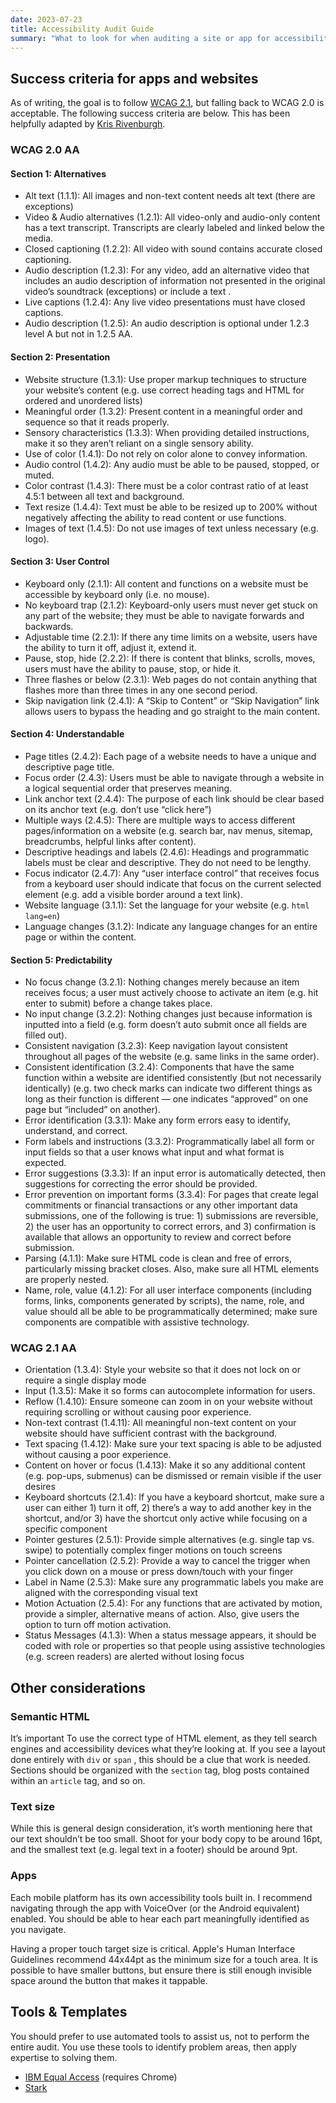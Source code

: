 ```yaml
---
date: 2023-07-23
title: Accessibility Audit Guide
summary: "What to look for when auditing a site or app for accessibility issues."
---
```


## Success criteria for apps and websites

As of writing, the goal is to follow [WCAG 2.1](https://www.w3.org/TR/WCAG21/), but falling back to WCAG 2.0 is acceptable. The following success criteria are below. This has been helpfully adapted by [Kris Rivenburgh](https://medium.com/@krisrivenburgh).

### WCAG 2.0 AA

#### Section 1: Alternatives

- Alt text (1.1.1): All images and non-text content needs alt text (there are exceptions)
- Video & Audio alternatives (1.2.1): All video-only and audio-only content has a text transcript. Transcripts are clearly labeled and linked below the media.
- Closed captioning (1.2.2): All video with sound contains accurate closed captioning.
- Audio description (1.2.3): For any video, add an alternative video that includes an audio description of information not presented in the original video’s soundtrack (exceptions) or include a text .
- Live captions (1.2.4): Any live video presentations must have closed captions.
- Audio description (1.2.5): An audio description is optional under 1.2.3 level A but not in 1.2.5 AA.

#### Section 2: Presentation

- Website structure (1.3.1): Use proper markup techniques to structure your website’s content (e.g. use correct heading tags and HTML for ordered and unordered lists)
- Meaningful order (1.3.2): Present content in a meaningful order and sequence so that it reads properly.
- Sensory characteristics (1.3.3): When providing detailed instructions, make it so they aren’t reliant on a single sensory ability.
- Use of color (1.4.1): Do not rely on color alone to convey information.
- Audio control (1.4.2): Any audio must be able to be paused, stopped, or muted.
- Color contrast (1.4.3): There must be a color contrast ratio of at least 4.5:1 between all text and background.
- Text resize (1.4.4): Text must be able to be resized up to 200% without negatively affecting the ability to read content or use functions.
- Images of text (1.4.5): Do not use images of text unless necessary (e.g. logo).

#### Section 3: User Control

- Keyboard only (2.1.1): All content and functions on a website must be accessible by keyboard only (i.e. no mouse).
- No keyboard trap (2.1.2): Keyboard-only users must never get stuck on any part of the website; they must be able to navigate forwards and backwards.
- Adjustable time (2.2.1): If there any time limits on a website, users have the ability to turn it off, adjust it, extend it.
- Pause, stop, hide (2.2.2): If there is content that blinks, scrolls, moves, users must have the ability to pause, stop, or hide it.
- Three flashes or below (2.3.1): Web pages do not contain anything that flashes more than three times in any one second period.
- Skip navigation link (2.4.1): A “Skip to Content” or “Skip Navigation” link allows users to bypass the heading and go straight to the main content.

#### Section 4: Understandable

- Page titles (2.4.2): Each page of a website needs to have a unique and descriptive page title.
- Focus order (2.4.3): Users must be able to navigate through a website in a logical sequential order that preserves meaning.
- Link anchor text (2.4.4): The purpose of each link should be clear based on its anchor text (e.g. don’t use “click here”)
- Multiple ways (2.4.5): There are multiple ways to access different pages/information on a website (e.g. search bar, nav menus, sitemap, breadcrumbs, helpful links after content).
- Descriptive headings and labels (2.4.6): Headings and programmatic labels must be clear and descriptive. They do not need to be lengthy.
- Focus indicator (2.4.7): Any “user interface control” that receives focus from a keyboard user should indicate that focus on the current selected element (e.g. add a visible border around a text link).
- Website language (3.1.1): Set the language for your website (e.g. `html lang=en`)
- Language changes (3.1.2): Indicate any language changes for an entire page or within the content.

#### Section 5: Predictability

- No focus change (3.2.1): Nothing changes merely because an item receives focus; a user must actively choose to activate an item (e.g. hit enter to submit) before a change takes place.
- No input change (3.2.2): Nothing changes just because information is inputted into a field (e.g. form doesn’t auto submit once all fields are filled out).
- Consistent navigation (3.2.3): Keep navigation layout consistent throughout all pages of the website (e.g. same links in the same order).
- Consistent identification (3.2.4): Components that have the same function within a website are identified consistently (but not necessarily identically) (e.g. two check marks can indicate two different things as long as their function is different — one indicates “approved” on one page but “included” on another).
- Error identification (3.3.1): Make any form errors easy to identify, understand, and correct.
- Form labels and instructions (3.3.2): Programmatically label all form or input fields so that a user knows what input and what format is expected.
- Error suggestions (3.3.3): If an input error is automatically detected, then suggestions for correcting the error should be provided.
- Error prevention on important forms (3.3.4): For pages that create legal commitments or financial transactions or any other important data submissions, one of the following is true: 1) submissions are reversible, 2) the user has an opportunity to correct errors, and 3) confirmation is available that allows an opportunity to review and correct before submission.
- Parsing (4.1.1): Make sure HTML code is clean and free of errors, particularly missing bracket closes. Also, make sure all HTML elements are properly nested.
- Name, role, value (4.1.2): For all user interface components (including forms, links, components generated by scripts), the name, role, and value should all be able to be programmatically determined; make sure components are compatible with assistive technology.

### WCAG 2.1 AA

- Orientation (1.3.4): Style your website so that it does not lock on or require a single display mode
- Input (1.3.5): Make it so forms can autocomplete information for users.
- Reflow (1.4.10): Ensure someone can zoom in on your website without requiring scrolling or without causing poor experience.
- Non-text contrast (1.4.11): All meaningful non-text content on your website should have sufficient contrast with the background.
- Text spacing (1.4.12): Make sure your text spacing is able to be adjusted without causing a poor experience.
- Content on hover or focus (1.4.13): Make it so any additional content (e.g. pop-ups, submenus) can be dismissed or remain visible if the user desires
- Keyboard shortcuts (2.1.4): If you have a keyboard shortcut, make sure a user can either 1) turn it off, 2) there’s a way to add another key in the shortcut, and/or 3) have the shortcut only active while focusing on a specific component
- Pointer gestures (2.5.1): Provide simple alternatives (e.g. single tap vs. swipe) to potentially complex finger motions on touch screens
- Pointer cancellation (2.5.2): Provide a way to cancel the trigger when you click down on a mouse or press down/touch with your finger
- Label in Name (2.5.3): Make sure any programmatic labels you make are aligned with the corresponding visual text
- Motion Actuation (2.5.4): For any functions that are activated by motion, provide a simpler, alternative means of action. Also, give users the option to turn off motion activation.
- Status Messages (4.1.3): When a status message appears, it should be coded with role or properties so that people using assistive technologies (e.g. screen readers) are alerted without losing focus

## Other considerations

### Semantic HTML

It’s important To use the correct type of HTML element, as they tell search engines and accessibility devices what they’re looking at. If you see a layout done entirely with `div` or `span` , this should be a clue that work is needed. Sections should be organized with the `section` tag, blog posts contained within an `article` tag, and so on.

### Text size

While this is general design consideration, it’s worth mentioning here that our text shouldn’t be too small. Shoot for your body copy to be around 16pt, and the smallest text (e.g. legal text in a footer) should be around 9pt.

### Apps

Each mobile platform has its own accessibility tools built in. I recommend navigating through the app with VoiceOver (or the Android equivalent) enabled. You should be able to hear each part meaningfully identified as you navigate.

Having a proper touch target size is critical. Apple's Human Interface Guidelines recommend 44x44pt as the minimum size for a touch area. It is possible to have smaller buttons, but ensure there is still enough invisible space around the button that makes it tappable.

## Tools & Templates

You should prefer to use automated tools to assist us, not to perform the entire audit. You use these tools to identify problem areas, then apply expertise to solving them.

- [IBM Equal Access](https://chrome.google.com/webstore/detail/ibm-equal-access-accessib/lkcagbfjnkomcinoddgooolagloogehp?hl=en-US) (requires Chrome)
- [Stark](https://www.getstark.co/)